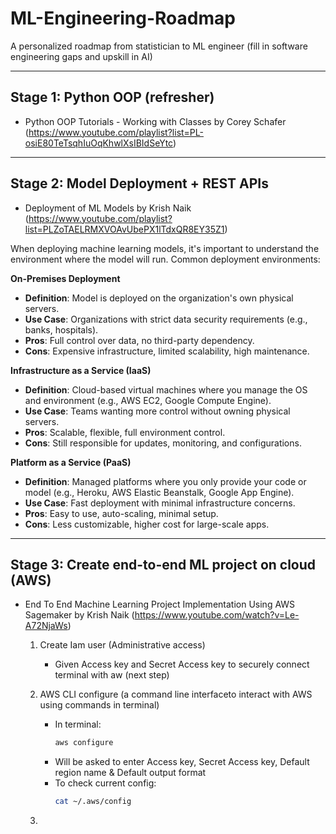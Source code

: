 # ML-Engineering-Roadmap


A personalized roadmap from statistician to ML engineer (fill in software engineering gaps and upskill in AI)

---

## Stage 1: Python OOP (refresher)
- Python OOP Tutorials - Working with Classes by Corey Schafer (https://www.youtube.com/playlist?list=PL-osiE80TeTsqhIuOqKhwlXsIBIdSeYtc) 

---

## Stage 2: Model Deployment + REST APIs
- Deployment of ML Models by Krish Naik (https://www.youtube.com/playlist?list=PLZoTAELRMXVOAvUbePX1lTdxQR8EY35Z1)

When deploying machine learning models, it's important to understand the environment where the model will run. Common deployment environments:

**On-Premises Deployment**
- **Definition**: Model is deployed on the organization's own physical servers.
- **Use Case**: Organizations with strict data security requirements (e.g., banks, hospitals).
- **Pros**: Full control over data, no third-party dependency.
- **Cons**: Expensive infrastructure, limited scalability, high maintenance.

**Infrastructure as a Service (IaaS)**
- **Definition**: Cloud-based virtual machines where you manage the OS and environment (e.g., AWS EC2, Google Compute Engine).
- **Use Case**: Teams wanting more control without owning physical servers.
- **Pros**: Scalable, flexible, full environment control.
- **Cons**: Still responsible for updates, monitoring, and configurations.

**Platform as a Service (PaaS)**
- **Definition**: Managed platforms where you only provide your code or model (e.g., Heroku, AWS Elastic Beanstalk, Google App Engine).
- **Use Case**: Fast deployment with minimal infrastructure concerns.
- **Pros**: Easy to use, auto-scaling, minimal setup.
- **Cons**: Less customizable, higher cost for large-scale apps.



---


## Stage 3: Create end-to-end ML project on cloud (AWS)

- End To End Machine Learning Project Implementation Using AWS Sagemaker by Krish Naik (https://www.youtube.com/watch?v=Le-A72NjaWs)

  1. Create Iam user (Administrative access)
     - Given Access key and Secret Access key to securely connect terminal with aw (next step)
  
  2. AWS CLI configure (a command line interfaceto interact with AWS using commands in terminal)
     - In terminal:
       ```bash
       aws configure
       ```
     - Will be asked to enter Access key, Secret Access key, Default region name & Default output format
     - To check current config:
       ```bash
       cat ~/.aws/config
       ```
  3. 
